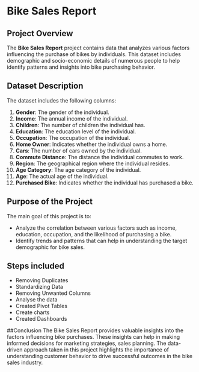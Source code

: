 # Bike Sales Report

## Project Overview
The **Bike Sales Report** project contains data that analyzes various factors influencing the purchase of bikes by individuals. This dataset includes demographic and socio-economic details of numerous people to help identify patterns and insights into bike purchasing behavior.

## Dataset Description
The dataset includes the following columns:
1. **Gender**: The gender of the individual.
2. **Income**: The annual income of the individual.
3. **Children**: The number of children the individual has.
4. **Education**: The education level of the individual.
5. **Occupation**: The occupation of the individual.
6. **Home Owner**: Indicates whether the individual owns a home.
7. **Cars**: The number of cars owned by the individual.
8. **Commute Distance**: The distance the individual commutes to work.
9. **Region**: The geographical region where the individual resides.
10. **Age Category**: The age category of the individual.
11. **Age**: The actual age of the individual.
12. **Purchased Bike**: Indicates whether the individual has purchased a bike.

## Purpose of the Project
The main goal of this project is to:
- Analyze the correlation between various factors such as income, education, occupation, and the likelihood of purchasing a bike.
- Identify trends and patterns that can help in understanding the target demographic for bike sales.

## Steps included
- Removing Duplicates
- Standardizing Data
- Removing Unwanted Columns
- Analyse the data
- Created Pivot Tables
- Create charts
- Created Dashboards

##Conclusion
The Bike Sales Report provides valuable insights into the factors influencing bike purchases. These insights can help in making informed decisions for marketing strategies, sales planning. The data-driven approach taken in this project highlights the importance of understanding customer behavior to drive successful outcomes in the bike sales industry.
